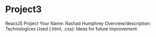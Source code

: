 # Project3
ReactJS Project
Your Name: Rashad Humphrey
Overview/description:
Technologices Used (.html, .css):
Ideas for future improvement:
